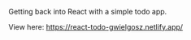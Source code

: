 Getting back into React with a simple todo app.  

View here:  https://react-todo-gwielgosz.netlify.app/
